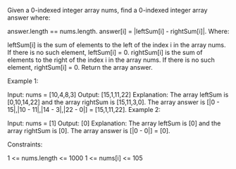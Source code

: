 Given a 0-indexed integer array nums, find a 0-indexed integer array answer where:

answer.length == nums.length.
answer[i] = |leftSum[i] - rightSum[i]|.
Where:

leftSum[i] is the sum of elements to the left of the index i in the array nums. If there is no such element, leftSum[i] = 0.
rightSum[i] is the sum of elements to the right of the index i in the array nums. If there is no such element, rightSum[i] = 0.
Return the array answer.

 

Example 1:

Input: nums = [10,4,8,3]
Output: [15,1,11,22]
Explanation: The array leftSum is [0,10,14,22] and the array rightSum is [15,11,3,0].
The array answer is [|0 - 15|,|10 - 11|,|14 - 3|,|22 - 0|] = [15,1,11,22].
Example 2:

Input: nums = [1]
Output: [0]
Explanation: The array leftSum is [0] and the array rightSum is [0].
The array answer is [|0 - 0|] = [0].
 

Constraints:

1 <= nums.length <= 1000
1 <= nums[i] <= 105